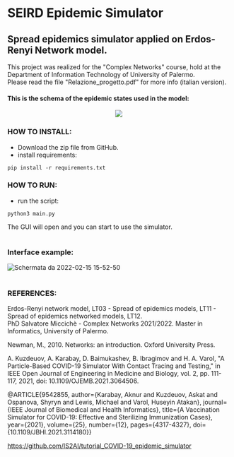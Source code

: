 # SEIRD Epidemic Simulator
## Spread epidemics simulator applied on Erdos-Renyi Network model.
This project was realized for the "Complex Networks" course, hold at the Department of Information Technology of University of Palermo.\
Please read the file "Relazione_progetto.pdf" for more info (italian version).
#### This is the schema of the epidemic states used in the model:
<p align="center">
  <img src="https://user-images.githubusercontent.com/53179989/153436667-6edace91-6e51-42e7-a313-127633eba619.png">
</p>

### HOW TO INSTALL: 
- Download the zip file from GitHub.
- install requirements:

<pre><code>pip install -r requirements.txt</code></pre>

### HOW TO RUN:
- run the script:

<pre><code>python3 main.py</code></pre>
The GUI will open and you can start to use the simulator.
#
### Interface example:

![Schermata da 2022-02-15 15-52-50](https://user-images.githubusercontent.com/53179989/154086843-b0492a82-6b58-41d5-877d-3fd705a7a962.png)

#
### REFERENCES:

Erdos-Renyi network model, LT03 - Spread of epidemics models, LT11 - Spread of epidemics networked models, LT12.\
PhD Salvatore Miccichè - Complex Networks 2021/2022. Master in Informatics, University of Palermo.

Newman, M., 2010. Networks: an introduction. Oxford University Press.

A. Kuzdeuov, A. Karabay, D. Baimukashev, B. Ibragimov and H. A. Varol, "A Particle-Based COVID-19 Simulator With Contact Tracing and Testing," in IEEE Open Journal of Engineering in Medicine and Biology, vol. 2, pp. 111-117, 2021, doi: 10.1109/OJEMB.2021.3064506.

@ARTICLE{9542855,  author={Karabay, Aknur and Kuzdeuov, Askat and Ospanova, Shyryn and Lewis, Michael and Varol, Huseyin Atakan},  journal={IEEE Journal of Biomedical and Health Informatics},   title={A Vaccination Simulator for COVID-19: Effective and Sterilizing Immunization Cases},   year={2021},  volume={25},  number={12},  pages={4317-4327},  doi={10.1109/JBHI.2021.3114180}}

https://github.com/IS2AI/tutorial_COVID-19_epidemic_simulator
